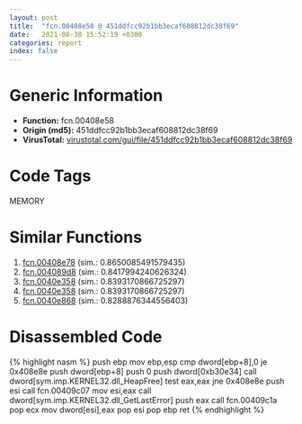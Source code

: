 ```yaml
---
layout: post
title:  "fcn.00408e58 @ 451ddfcc92b1bb3ecaf608812dc38f69"
date:   2021-08-30 15:52:19 +0300
categories: report
index: false
---
```


# Generic Information
- **Function:** fcn.00408e58
- **Origin (md5):** 451ddfcc92b1bb3ecaf608812dc38f69
- **VirusTotal:** [virustotal.com/gui/file/451ddfcc92b1bb3ecaf608812dc38f69][virustotal_ref]

# Code Tags
<span class="tag" id="MEMORY">MEMORY</span>


# Similar Functions

1. [fcn.00408e78][similar_1_ref] (sim.: 0.8650085491579435)
2. [fcn.004089d8][similar_2_ref] (sim.: 0.8417994240626324)
3. [fcn.0040e358][similar_3_ref] (sim.: 0.8393170866725297)
4. [fcn.0040e358][similar_4_ref] (sim.: 0.8393170866725297)
5. [fcn.0040e868][similar_5_ref] (sim.: 0.8288876344556403)


# Disassembled Code

{% highlight nasm %}
push ebp
mov ebp,esp
cmp dword[ebp+8],0
je 0x408e8e
push dword[ebp+8]
push 0
push dword[0xb30e34]
call dword[sym.imp.KERNEL32.dll_HeapFree]
test eax,eax
jne 0x408e8e
push esi
call fcn.00409c07
mov esi,eax
call dword[sym.imp.KERNEL32.dll_GetLastError]
push eax
call fcn.00409c1a
pop ecx
mov dword[esi],eax
pop esi
pop ebp
ret 
{% endhighlight %}


[similar_1_ref]: /report/fcn.00408e78@61a87c9dd8afa91b0d188f5b18051873
[similar_2_ref]: /report/fcn.004089d8@cf071542c6e6ceb88de8b40c16fc0a1a
[similar_3_ref]: /report/fcn.0040e358@cdfdff164543984ae016a2e81648bb4a
[similar_4_ref]: /report/fcn.0040e358@c905fe55bd1be43714b3c3ff051f9f8a
[similar_5_ref]: /report/fcn.0040e868@90aa43862e75a7f78f2655241632f0e5
[virustotal_ref]: https://www.virustotal.com/gui/file/451ddfcc92b1bb3ecaf608812dc38f69